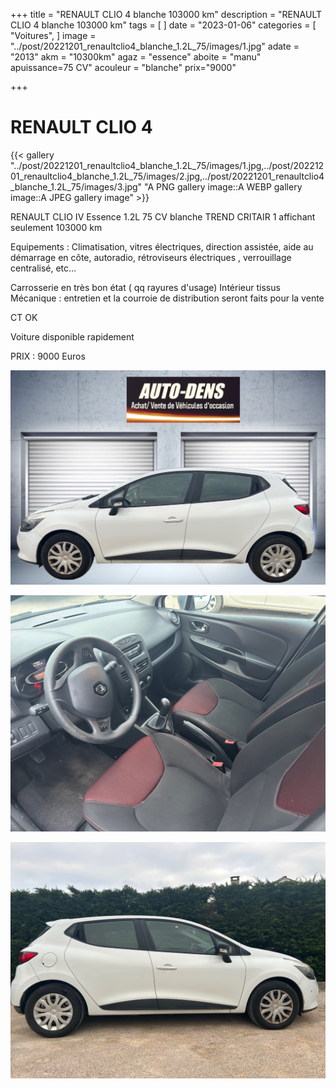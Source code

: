 +++
title = "RENAULT CLIO 4 blanche 103000 km"
description = "RENAULT CLIO 4 blanche 103000 km"
tags = [
]
date = "2023-01-06"
categories = [
    "Voitures",
]
image = "../post/20221201_renaultclio4_blanche_1.2L_75/images/1.jpg"
adate = "2013"
akm = "10300km"
agaz = "essence"
aboite = "manu"
apuissance=75 CV"
acouleur = "blanche"
prix="9000"

+++

# RENAULT CLIO 4

{{< gallery "../post/20221201_renaultclio4_blanche_1.2L_75/images/1.jpg,../post/20221201_renaultclio4_blanche_1.2L_75/images/2.jpg,../post/20221201_renaultclio4_blanche_1.2L_75/images/3.jpg" "A PNG gallery image::A WEBP gallery image::A JPEG gallery image" >}}


RENAULT CLIO IV Essence 1.2L 75 CV blanche TREND  CRITAIR 1 affichant seulement 103000 km

Equipements :
Climatisation, vitres électriques, direction assistée, aide au démarrage en côte, autoradio, rétroviseurs électriques , verrouillage centralisé, etc...

Carrosserie en très bon état ( qq rayures d'usage)
Intérieur tissus 
Mécanique : entretien et la courroie de distribution seront faits pour la vente

CT OK

Voiture disponible rapidement


PRIX : 9000 Euros


<!-- more -->


![](images/1.jpg)

![](images/2.jpg)

![](images/3.jpg)

